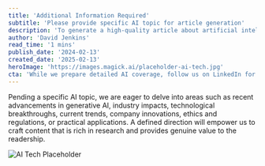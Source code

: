 ```yaml
---
title: 'Additional Information Required'
subtitle: 'Please provide specific AI topic for article generation'
description: 'To generate a high-quality article about artificial intelligence, we require a specific topic or angle. This could include recent developments in generative AI, industry impacts, technological breakthroughs, current trends, company innovations, ethics and regulations, or practical applications. A clear direction will enable us to create comprehensive, well-researched content that provides value to readers.'
author: 'David Jenkins'
read_time: '1 mins'
publish_date: '2024-02-13'
created_date: '2025-02-13'
heroImage: 'https://images.magick.ai/placeholder-ai-tech.jpg'
cta: 'While we prepare detailed AI coverage, follow us on LinkedIn for the latest technology insights and updates.'
---
```


Pending a specific AI topic, we are eager to delve into areas such as recent advancements in generative AI, industry impacts, technological breakthroughs, current trends, company innovations, ethics and regulations, or practical applications. A defined direction will empower us to craft content that is rich in research and provides genuine value to the readership.

![AI Tech Placeholder](https://images.magick.ai/placeholder-ai-tech.jpg)